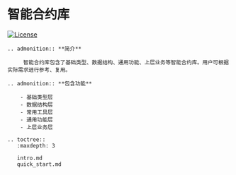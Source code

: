 # 智能合约库

[![License](https://img.shields.io/badge/license-Apache%202-4EB1BA.svg)](https://www.apache.org/licenses/LICENSE-2.0.html)

```eval_rst
.. admonition:: **简介**

     智能合约库包含了基础类型、数据结构、通用功能、上层业务等智能合约库。用户可根据实际需求进行参考、复用。
```

```eval_rst
.. admonition:: **包含功能**

    - 基础类型层
    - 数据结构层
    - 常用工具层
    - 通用功能层
    - 上层业务层
```
```eval_rst
.. toctree::
   :maxdepth: 3
   
   intro.md
   quick_start.md
```